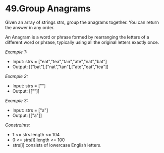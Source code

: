 # 49.Group Anagrams

Given an array of strings strs, group the anagrams together. You can return the answer in any order.

An Anagram is a word or phrase formed by rearranging the letters of a different word or phrase, typically using all the original letters exactly once.

 

*Example 1:*

- Input: strs = ["eat","tea","tan","ate","nat","bat"]
- Output: [["bat"],["nat","tan"],["ate","eat","tea"]]

*Example 2:*

- Input: strs = [""]
- Output: [[""]]

*Example 3:*

- Input: strs = ["a"]
- Output: [["a"]]
 

*Constraints:*

- 1 <= strs.length <= 104
- 0 <= strs[i].length <= 100
- strs[i] consists of lowercase English letters.
